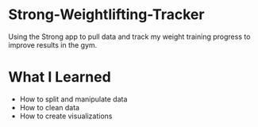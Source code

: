 # Strong-Weightlifting-Tracker

Using the Strong app to pull data and track my weight training progress to improve results in the gym.

# What I Learned

* How to split and manipulate data
* How to clean data
* How to create visualizations
